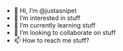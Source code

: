 - 👋 Hi, I’m @justasnipet
- 👀 I’m interested in stuff
- 🌱 I’m currently learning stuff
- 💞️ I’m looking to collaborate on stuff
- 📫 How to reach me stuff?

<!---
justasnipet/justasnipet is a ✨ special ✨ repository because its `README.md` (this file) appears on your GitHub profile.
You can click the Preview link to take a look at your changes.
--->
